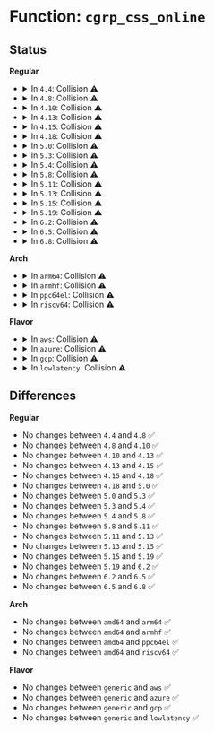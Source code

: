 # Function: <code>cgrp_css_online</code>

## Status
<b>Regular</b>
<ul>
<li>
<details>
<summary>In <code>4.4</code>: Collision ⚠️</summary>

```c
int cgrp_css_online(struct cgroup_subsys_state *css);
```

**Collision:** Static-Static Collision

**Inline:** No

**Transformation:** False

**Instances:**

```
In net/core/netprio_cgroup.c (ffffffff8173dd20)
Location: net/core/netprio_cgroup.c:141
Inline: False
```
```
In net/core/netclassid_cgroup.c (ffffffff8173de10)
Location: net/core/netclassid_cgroup.c:43
Inline: False
```
**Symbols:**

```
ffffffff8173dd20-ffffffff8173ddb6: cgrp_css_online (STB_LOCAL)
ffffffff8173de10-ffffffff8173de32: cgrp_css_online (STB_LOCAL)
```
</details>
</li>
<li>
<details>
<summary>In <code>4.8</code>: Collision ⚠️</summary>

```c
int cgrp_css_online(struct cgroup_subsys_state *css);
```

**Collision:** Static-Static Collision

**Inline:** No

**Transformation:** False

**Instances:**

```
In net/core/netprio_cgroup.c (ffffffff817aa560)
Location: net/core/netprio_cgroup.c:146
Inline: False
```
```
In net/core/netclassid_cgroup.c (ffffffff817aa660)
Location: net/core/netclassid_cgroup.c:42
Inline: False
```
**Symbols:**

```
ffffffff817aa560-ffffffff817aa60a: cgrp_css_online (STB_LOCAL)
ffffffff817aa660-ffffffff817aa682: cgrp_css_online (STB_LOCAL)
```
</details>
</li>
<li>
<details>
<summary>In <code>4.10</code>: Collision ⚠️</summary>

```c
int cgrp_css_online(struct cgroup_subsys_state *css);
```

**Collision:** Static-Static Collision

**Inline:** No

**Transformation:** False

**Instances:**

```
In net/core/netprio_cgroup.c (ffffffff817d90a0)
Location: net/core/netprio_cgroup.c:146
Inline: False
```
```
In net/core/netclassid_cgroup.c (ffffffff817d91a0)
Location: net/core/netclassid_cgroup.c:42
Inline: False
```
**Symbols:**

```
ffffffff817d90a0-ffffffff817d914a: cgrp_css_online (STB_LOCAL)
ffffffff817d91a0-ffffffff817d91c2: cgrp_css_online (STB_LOCAL)
```
</details>
</li>
<li>
<details>
<summary>In <code>4.13</code>: Collision ⚠️</summary>

```c
int cgrp_css_online(struct cgroup_subsys_state *css);
```

**Collision:** Static-Static Collision

**Inline:** No

**Transformation:** False

**Instances:**

```
In net/core/netprio_cgroup.c (ffffffff817f82b0)
Location: net/core/netprio_cgroup.c:150
Inline: False
```
```
In net/core/netclassid_cgroup.c (ffffffff817f83b0)
Location: net/core/netclassid_cgroup.c:44
Inline: False
```
**Symbols:**

```
ffffffff817f82b0-ffffffff817f835d: cgrp_css_online (STB_LOCAL)
ffffffff817f83b0-ffffffff817f83d5: cgrp_css_online (STB_LOCAL)
```
</details>
</li>
<li>
<details>
<summary>In <code>4.15</code>: Collision ⚠️</summary>

```c
int cgrp_css_online(struct cgroup_subsys_state *css);
```

**Collision:** Static-Static Collision

**Inline:** No

**Transformation:** False

**Instances:**

```
In net/core/netprio_cgroup.c (ffffffff81875b70)
Location: net/core/netprio_cgroup.c:149
Inline: False
```
```
In net/core/netclassid_cgroup.c (ffffffff81875c70)
Location: net/core/netclassid_cgroup.c:44
Inline: False
```
**Symbols:**

```
ffffffff81875b70-ffffffff81875c1d: cgrp_css_online (STB_LOCAL)
ffffffff81875c70-ffffffff81875c95: cgrp_css_online (STB_LOCAL)
```
</details>
</li>
<li>
<details>
<summary>In <code>4.18</code>: Collision ⚠️</summary>

```c
int cgrp_css_online(struct cgroup_subsys_state *css);
```

**Collision:** Static-Static Collision

**Inline:** No

**Transformation:** False

**Instances:**

```
In net/core/netprio_cgroup.c (ffffffff818c7210)
Location: net/core/netprio_cgroup.c:149
Inline: False
```
```
In net/core/netclassid_cgroup.c (ffffffff818c73d0)
Location: net/core/netclassid_cgroup.c:44
Inline: False
```
**Symbols:**

```
ffffffff818c7210-ffffffff818c72bd: cgrp_css_online (STB_LOCAL)
ffffffff818c73d0-ffffffff818c73f5: cgrp_css_online (STB_LOCAL)
```
</details>
</li>
<li>
<details>
<summary>In <code>5.0</code>: Collision ⚠️</summary>

```c
int cgrp_css_online(struct cgroup_subsys_state *css);
```

**Collision:** Static-Static Collision

**Inline:** No

**Transformation:** False

**Instances:**

```
In net/core/netprio_cgroup.c (ffffffff818f0380)
Location: net/core/netprio_cgroup.c:149
Inline: False
```
```
In net/core/netclassid_cgroup.c (ffffffff818f0510)
Location: net/core/netclassid_cgroup.c:44
Inline: False
```
**Symbols:**

```
ffffffff818f0380-ffffffff818f042d: cgrp_css_online (STB_LOCAL)
ffffffff818f0510-ffffffff818f0535: cgrp_css_online (STB_LOCAL)
```
</details>
</li>
<li>
<details>
<summary>In <code>5.3</code>: Collision ⚠️</summary>

```c
int cgrp_css_online(struct cgroup_subsys_state *css);
```

**Collision:** Static-Static Collision

**Inline:** No

**Transformation:** False

**Instances:**

```
In net/core/netprio_cgroup.c (ffffffff81941ce0)
Location: net/core/netprio_cgroup.c:145
Inline: False
```
```
In net/core/netclassid_cgroup.c (ffffffff81941e80)
Location: net/core/netclassid_cgroup.c:40
Inline: False
```
**Symbols:**

```
ffffffff81941ce0-ffffffff81941d88: cgrp_css_online (STB_LOCAL)
ffffffff81941e80-ffffffff81941ea5: cgrp_css_online (STB_LOCAL)
```
</details>
</li>
<li>
<details>
<summary>In <code>5.4</code>: Collision ⚠️</summary>

```c
int cgrp_css_online(struct cgroup_subsys_state *css);
```

**Collision:** Static-Static Collision

**Inline:** No

**Transformation:** False

**Instances:**

```
In net/core/netprio_cgroup.c (ffffffff81976bf0)
Location: net/core/netprio_cgroup.c:145
Inline: False
```
```
In net/core/netclassid_cgroup.c (ffffffff81976d70)
Location: net/core/netclassid_cgroup.c:40
Inline: False
```
**Symbols:**

```
ffffffff81976bf0-ffffffff81976c98: cgrp_css_online (STB_LOCAL)
ffffffff81976d70-ffffffff81976d95: cgrp_css_online (STB_LOCAL)
```
</details>
</li>
<li>
<details>
<summary>In <code>5.8</code>: Collision ⚠️</summary>

```c
int cgrp_css_online(struct cgroup_subsys_state *css);
```

**Collision:** Static-Static Collision

**Inline:** No

**Transformation:** False

**Instances:**

```
In net/core/netprio_cgroup.c (ffffffff81a4b920)
Location: net/core/netprio_cgroup.c:145
Inline: False
```
```
In net/core/netclassid_cgroup.c (ffffffff81a4bb20)
Location: net/core/netclassid_cgroup.c:40
Inline: False
```
**Symbols:**

```
ffffffff81a4b920-ffffffff81a4ba17: cgrp_css_online (STB_LOCAL)
ffffffff81a4bb20-ffffffff81a4bb45: cgrp_css_online (STB_LOCAL)
```
</details>
</li>
<li>
<details>
<summary>In <code>5.11</code>: Collision ⚠️</summary>

```c
int cgrp_css_online(struct cgroup_subsys_state *css);
```

**Collision:** Static-Static Collision

**Inline:** No

**Transformation:** False

**Instances:**

```
In net/core/netprio_cgroup.c (ffffffff81a51570)
Location: net/core/netprio_cgroup.c:145
Inline: False
```
```
In net/core/netclassid_cgroup.c (ffffffff81a51770)
Location: net/core/netclassid_cgroup.c:40
Inline: False
```
**Symbols:**

```
ffffffff81a51570-ffffffff81a51667: cgrp_css_online (STB_LOCAL)
ffffffff81a51770-ffffffff81a51795: cgrp_css_online (STB_LOCAL)
```
</details>
</li>
<li>
<details>
<summary>In <code>5.13</code>: Collision ⚠️</summary>

```c
int cgrp_css_online(struct cgroup_subsys_state *css);
```

**Collision:** Static-Static Collision

**Inline:** No

**Transformation:** False

**Instances:**

```
In net/core/netprio_cgroup.c (ffffffff81a36e10)
Location: net/core/netprio_cgroup.c:145
Inline: False
```
```
In net/core/netclassid_cgroup.c (ffffffff81a36fe0)
Location: net/core/netclassid_cgroup.c:40
Inline: False
```
**Symbols:**

```
ffffffff81a36e10-ffffffff81a36f07: cgrp_css_online (STB_LOCAL)
ffffffff81a36fe0-ffffffff81a37005: cgrp_css_online (STB_LOCAL)
```
</details>
</li>
<li>
<details>
<summary>In <code>5.15</code>: Collision ⚠️</summary>

```c
int cgrp_css_online(struct cgroup_subsys_state *css);
```

**Collision:** Static-Static Collision

**Inline:** No

**Transformation:** False

**Instances:**

```
In net/core/netprio_cgroup.c (ffffffff81aecb90)
Location: net/core/netprio_cgroup.c:145
Inline: False
```
```
In net/core/netclassid_cgroup.c (ffffffff81aeccb0)
Location: net/core/netclassid_cgroup.c:40
Inline: False
```
**Symbols:**

```
ffffffff81aecb90-ffffffff81aecc87: cgrp_css_online (STB_LOCAL)
ffffffff81aeccb0-ffffffff81aeccd5: cgrp_css_online (STB_LOCAL)
```
</details>
</li>
<li>
<details>
<summary>In <code>5.19</code>: Collision ⚠️</summary>

```c
int cgrp_css_online(struct cgroup_subsys_state *css);
```

**Collision:** Static-Static Collision

**Inline:** No

**Transformation:** False

**Instances:**

```
In net/core/netprio_cgroup.c (ffffffff81c6f730)
Location: net/core/netprio_cgroup.c:145
Inline: False
```
```
In net/core/netclassid_cgroup.c (ffffffff81c6f860)
Location: net/core/netclassid_cgroup.c:40
Inline: False
```
**Symbols:**

```
ffffffff81c6f730-ffffffff81c6f833: cgrp_css_online (STB_LOCAL)
ffffffff81c6f860-ffffffff81c6f88b: cgrp_css_online (STB_LOCAL)
```
</details>
</li>
<li>
<details>
<summary>In <code>6.2</code>: Collision ⚠️</summary>

```c
int cgrp_css_online(struct cgroup_subsys_state *css);
```

**Collision:** Static-Static Collision

**Inline:** No

**Transformation:** False

**Instances:**

```
In net/core/netprio_cgroup.c (ffffffff81e275a0)
Location: net/core/netprio_cgroup.c:145
Inline: False
```
```
In net/core/netclassid_cgroup.c (ffffffff81e276f0)
Location: net/core/netclassid_cgroup.c:40
Inline: False
```
**Symbols:**

```
ffffffff81e275a0-ffffffff81e276a3: cgrp_css_online (STB_LOCAL)
ffffffff81e276f0-ffffffff81e2771b: cgrp_css_online (STB_LOCAL)
```
</details>
</li>
<li>
<details>
<summary>In <code>6.5</code>: Collision ⚠️</summary>

```c
int cgrp_css_online(struct cgroup_subsys_state *css);
```

**Collision:** Static-Static Collision

**Inline:** No

**Transformation:** False

**Instances:**

```
In net/core/netprio_cgroup.c (ffffffff81e9cbb0)
Location: net/core/netprio_cgroup.c:145
Inline: False
```
```
In net/core/netclassid_cgroup.c (ffffffff81e9cd00)
Location: net/core/netclassid_cgroup.c:40
Inline: False
```
**Symbols:**

```
ffffffff81e9cbb0-ffffffff81e9ccb3: cgrp_css_online (STB_LOCAL)
ffffffff81e9cd00-ffffffff81e9cd2b: cgrp_css_online (STB_LOCAL)
```
</details>
</li>
<li>
<details>
<summary>In <code>6.8</code>: Collision ⚠️</summary>

```c
int cgrp_css_online(struct cgroup_subsys_state *css);
```

**Collision:** Static-Static Collision

**Inline:** No

**Transformation:** False

**Instances:**

```
In net/core/netprio_cgroup.c (ffffffff81f5f300)
Location: net/core/netprio_cgroup.c:145
Inline: False
```
```
In net/core/netclassid_cgroup.c (ffffffff81f5f450)
Location: net/core/netclassid_cgroup.c:40
Inline: False
```
**Symbols:**

```
ffffffff81f5f300-ffffffff81f5f40c: cgrp_css_online (STB_LOCAL)
ffffffff81f5f450-ffffffff81f5f47b: cgrp_css_online (STB_LOCAL)
```
</details>
</li>
</ul>
<b>Arch</b>
<ul>
<li>
<details>
<summary>In <code>arm64</code>: Collision ⚠️</summary>

```c
int cgrp_css_online(struct cgroup_subsys_state *css);
```

**Collision:** Static-Static Collision

**Inline:** No

**Transformation:** False

**Instances:**

```
In net/core/netprio_cgroup.c (ffff800010c1d148)
Location: net/core/netprio_cgroup.c:145
Inline: False
```
```
In net/core/netclassid_cgroup.c (ffff800010c1d590)
Location: net/core/netclassid_cgroup.c:40
Inline: False
```
**Symbols:**

```
ffff800010c1d148-ffff800010c1d21c: cgrp_css_online (STB_LOCAL)
ffff800010c1d590-ffff800010c1d5c8: cgrp_css_online (STB_LOCAL)
```
</details>
</li>
<li>
<details>
<summary>In <code>armhf</code>: Collision ⚠️</summary>

```c
int cgrp_css_online(struct cgroup_subsys_state *css);
```

**Collision:** Static-Static Collision

**Inline:** No

**Transformation:** False

**Instances:**

```
In net/core/netprio_cgroup.c (c0d35248)
Location: net/core/netprio_cgroup.c:145
Inline: False
```
```
In net/core/netclassid_cgroup.c (c0d35324)
Location: net/core/netclassid_cgroup.c:40
Inline: False
```
**Symbols:**

```
c0d35248-c0d35304: cgrp_css_online (STB_LOCAL)
c0d35324-c0d35350: cgrp_css_online (STB_LOCAL)
```
</details>
</li>
<li>
<details>
<summary>In <code>ppc64el</code>: Collision ⚠️</summary>

```c
int cgrp_css_online(struct cgroup_subsys_state *css);
```

**Collision:** Static-Static Collision

**Inline:** No

**Transformation:** False

**Instances:**

```
In net/core/netprio_cgroup.c (c000000000d0e500)
Location: net/core/netprio_cgroup.c:145
Inline: False
```
```
In net/core/netclassid_cgroup.c (c000000000d0e820)
Location: net/core/netclassid_cgroup.c:40
Inline: False
```
**Symbols:**

```
c000000000d0e500-c000000000d0e638: cgrp_css_online (STB_LOCAL)
c000000000d0e820-c000000000d0e844: cgrp_css_online (STB_LOCAL)
```
</details>
</li>
<li>
<details>
<summary>In <code>riscv64</code>: Collision ⚠️</summary>

```c
int cgrp_css_online(struct cgroup_subsys_state *css);
```

**Collision:** Static-Static Collision

**Inline:** No

**Transformation:** False

**Instances:**

```
In net/core/netprio_cgroup.c (ffffffe00079700c)
Location: net/core/netprio_cgroup.c:145
Inline: False
```
```
In net/core/netclassid_cgroup.c (ffffffe0007971b8)
Location: net/core/netclassid_cgroup.c:40
Inline: False
```
**Symbols:**

```
ffffffe00079700c-ffffffe0007970c8: cgrp_css_online (STB_LOCAL)
ffffffe0007971b8-ffffffe0007971e6: cgrp_css_online (STB_LOCAL)
```
</details>
</li>
</ul>
<b>Flavor</b>
<ul>
<li>
<details>
<summary>In <code>aws</code>: Collision ⚠️</summary>

```c
int cgrp_css_online(struct cgroup_subsys_state *css);
```

**Collision:** Static-Static Collision

**Inline:** No

**Transformation:** False

**Instances:**

```
In net/core/netprio_cgroup.c (ffffffff81916a60)
Location: net/core/netprio_cgroup.c:145
Inline: False
```
```
In net/core/netclassid_cgroup.c (ffffffff81916be0)
Location: net/core/netclassid_cgroup.c:40
Inline: False
```
**Symbols:**

```
ffffffff81916a60-ffffffff81916b08: cgrp_css_online (STB_LOCAL)
ffffffff81916be0-ffffffff81916c05: cgrp_css_online (STB_LOCAL)
```
</details>
</li>
<li>
<details>
<summary>In <code>azure</code>: Collision ⚠️</summary>

```c
int cgrp_css_online(struct cgroup_subsys_state *css);
```

**Collision:** Static-Static Collision

**Inline:** No

**Transformation:** False

**Instances:**

```
In net/core/netprio_cgroup.c (ffffffff818d0810)
Location: net/core/netprio_cgroup.c:145
Inline: False
```
```
In net/core/netclassid_cgroup.c (ffffffff818d0990)
Location: net/core/netclassid_cgroup.c:40
Inline: False
```
**Symbols:**

```
ffffffff818d0810-ffffffff818d08b8: cgrp_css_online (STB_LOCAL)
ffffffff818d0990-ffffffff818d09b5: cgrp_css_online (STB_LOCAL)
```
</details>
</li>
<li>
<details>
<summary>In <code>gcp</code>: Collision ⚠️</summary>

```c
int cgrp_css_online(struct cgroup_subsys_state *css);
```

**Collision:** Static-Static Collision

**Inline:** No

**Transformation:** False

**Instances:**

```
In net/core/netprio_cgroup.c (ffffffff81967bf0)
Location: net/core/netprio_cgroup.c:145
Inline: False
```
```
In net/core/netclassid_cgroup.c (ffffffff81967d70)
Location: net/core/netclassid_cgroup.c:40
Inline: False
```
**Symbols:**

```
ffffffff81967bf0-ffffffff81967c98: cgrp_css_online (STB_LOCAL)
ffffffff81967d70-ffffffff81967d95: cgrp_css_online (STB_LOCAL)
```
</details>
</li>
<li>
<details>
<summary>In <code>lowlatency</code>: Collision ⚠️</summary>

```c
int cgrp_css_online(struct cgroup_subsys_state *css);
```

**Collision:** Static-Static Collision

**Inline:** No

**Transformation:** False

**Instances:**

```
In net/core/netprio_cgroup.c (ffffffff81989f30)
Location: net/core/netprio_cgroup.c:145
Inline: False
```
```
In net/core/netclassid_cgroup.c (ffffffff8198a000)
Location: net/core/netclassid_cgroup.c:40
Inline: False
```
**Symbols:**

```
ffffffff81989f30-ffffffff81989fd8: cgrp_css_online (STB_LOCAL)
ffffffff8198a000-ffffffff8198a025: cgrp_css_online (STB_LOCAL)
```
</details>
</li>
</ul>

## Differences
<b>Regular</b>
<ul>
<li>
No changes between <code>4.4</code> and <code>4.8</code> ✅
</li>
<li>
No changes between <code>4.8</code> and <code>4.10</code> ✅
</li>
<li>
No changes between <code>4.10</code> and <code>4.13</code> ✅
</li>
<li>
No changes between <code>4.13</code> and <code>4.15</code> ✅
</li>
<li>
No changes between <code>4.15</code> and <code>4.18</code> ✅
</li>
<li>
No changes between <code>4.18</code> and <code>5.0</code> ✅
</li>
<li>
No changes between <code>5.0</code> and <code>5.3</code> ✅
</li>
<li>
No changes between <code>5.3</code> and <code>5.4</code> ✅
</li>
<li>
No changes between <code>5.4</code> and <code>5.8</code> ✅
</li>
<li>
No changes between <code>5.8</code> and <code>5.11</code> ✅
</li>
<li>
No changes between <code>5.11</code> and <code>5.13</code> ✅
</li>
<li>
No changes between <code>5.13</code> and <code>5.15</code> ✅
</li>
<li>
No changes between <code>5.15</code> and <code>5.19</code> ✅
</li>
<li>
No changes between <code>5.19</code> and <code>6.2</code> ✅
</li>
<li>
No changes between <code>6.2</code> and <code>6.5</code> ✅
</li>
<li>
No changes between <code>6.5</code> and <code>6.8</code> ✅
</li>
</ul>
<b>Arch</b>
<ul>
<li>
No changes between <code>amd64</code> and <code>arm64</code> ✅
</li>
<li>
No changes between <code>amd64</code> and <code>armhf</code> ✅
</li>
<li>
No changes between <code>amd64</code> and <code>ppc64el</code> ✅
</li>
<li>
No changes between <code>amd64</code> and <code>riscv64</code> ✅
</li>
</ul>
<b>Flavor</b>
<ul>
<li>
No changes between <code>generic</code> and <code>aws</code> ✅
</li>
<li>
No changes between <code>generic</code> and <code>azure</code> ✅
</li>
<li>
No changes between <code>generic</code> and <code>gcp</code> ✅
</li>
<li>
No changes between <code>generic</code> and <code>lowlatency</code> ✅
</li>
</ul>
